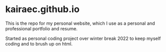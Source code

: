 # kairaec.github.io

This is the repo for my personal website, 
  which I use as a personal and professional portfolio and resume.
  
Started as personal coding project over winter break 2022 
to keep myself coding and to brush up on html.
